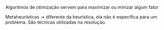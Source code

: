 Algoritmos de otimização servem para maximizar ou minizar algum fator

Metaheurísticas -> diferente da heurística, ela não é específica para um problema. São técnicas utilizadas na resolução.
